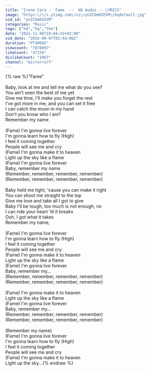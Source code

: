 ```yaml
---
title: "Irene Cara -  Fame  --  HQ Audio -- LYRICS"
image: "https:\/\/i.ytimg.com\/vi\/ynZCDm0IEVM\/hqdefault.jpg"
vid_id: "ynZCDm0IEVM"
categories: "Music"
tags: ["hd","hq","the"]
date: "2021-11-06T19:04:43+03:00"
vid_date: "2016-08-07T02:44:06Z"
duration: "PT3M50S"
viewcount: "7878097"
likeCount: "47159"
dislikeCount: "1967"
channel: "mirrorro77"
---
```

{% raw %}&quot;Fame&quot;<br /><br />Baby, look at me and tell me what do you see?<br />You ain't seen the best of me yet<br />Give me time, I'll make you forget the rest<br />I've got more in me, and you can set it free<br />I can catch the moon in my hand<br />Don't you know who I am?<br />Remember my name<br /><br />(Fame) I'm gonna live forever<br />I'm gonna learn how to fly (High)<br />I feel it coming together<br />People will see me and cry<br />(Fame) I'm gonna make it to heaven<br />Light up the sky like a flame<br />(Fame) I'm gonna live forever<br />Baby, remember my name<br />(Remember, remember, remember, remember)<br />(Remember, remember, remember, remember)<br /><br />Baby hold me tight, 'cause you can make it right<br />You can shoot me straight to the top<br />Give me love and take all I got to give<br />Baby I'll be tough, too much is not enough, no<br />I can ride your heart 'til it breaks<br />Ooh, I got what it takes<br />Remember my name,<br /><br />(Fame) I'm gonna live forever<br />I'm gonna learn how to fly (High)<br />I feel it coming together<br />People will see me and cry<br />(Fame) I'm gonna make it to heaven<br />Light up the sky like a flame<br />(Fame) I'm gonna live forever<br />Baby, remember my...<br />(Remember, remember, remember, remember)<br />(Remember, remember, remember, remember)<br /><br />(Fame) I'm gonna make it to heaven<br />Light up the sky like a flame<br />(Fame) I'm gonna live forever<br />Baby, remember my...<br />(Remember, remember, remember, remember)<br />(Remember, remember, remember, remember)<br /><br />(Remember my name)<br />(Fame) I'm gonna live forever<br />I'm gonna learn how to fly (High)<br />I feel it coming together<br />People will see me and cry<br />(Fame) I'm gonna make it to heaven<br />Light up the sky...{% endraw %}
